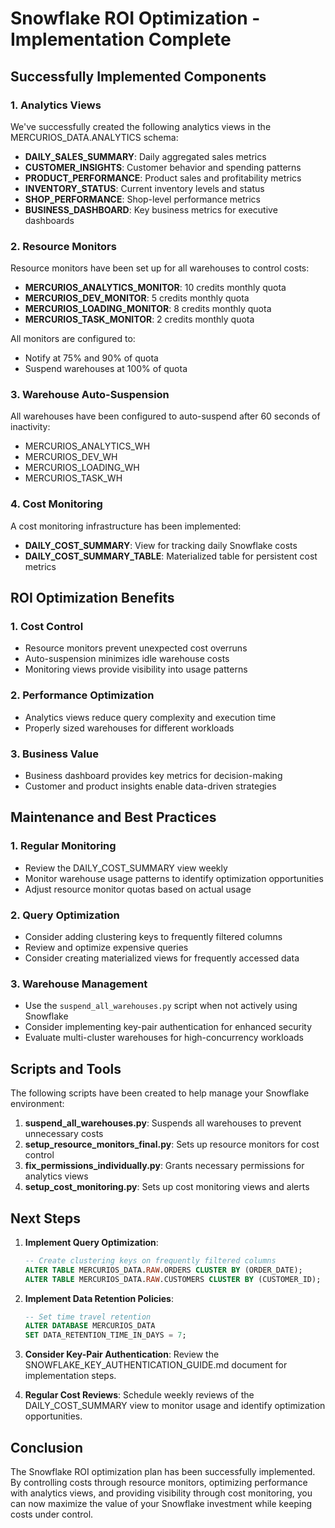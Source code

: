 # Snowflake ROI Optimization - Implementation Complete

## Successfully Implemented Components

### 1. Analytics Views
We've successfully created the following analytics views in the MERCURIOS_DATA.ANALYTICS schema:
- **DAILY_SALES_SUMMARY**: Daily aggregated sales metrics
- **CUSTOMER_INSIGHTS**: Customer behavior and spending patterns
- **PRODUCT_PERFORMANCE**: Product sales and profitability metrics
- **INVENTORY_STATUS**: Current inventory levels and status
- **SHOP_PERFORMANCE**: Shop-level performance metrics
- **BUSINESS_DASHBOARD**: Key business metrics for executive dashboards

### 2. Resource Monitors
Resource monitors have been set up for all warehouses to control costs:
- **MERCURIOS_ANALYTICS_MONITOR**: 10 credits monthly quota
- **MERCURIOS_DEV_MONITOR**: 5 credits monthly quota
- **MERCURIOS_LOADING_MONITOR**: 8 credits monthly quota
- **MERCURIOS_TASK_MONITOR**: 2 credits monthly quota

All monitors are configured to:
- Notify at 75% and 90% of quota
- Suspend warehouses at 100% of quota

### 3. Warehouse Auto-Suspension
All warehouses have been configured to auto-suspend after 60 seconds of inactivity:
- MERCURIOS_ANALYTICS_WH
- MERCURIOS_DEV_WH
- MERCURIOS_LOADING_WH
- MERCURIOS_TASK_WH

### 4. Cost Monitoring
A cost monitoring infrastructure has been implemented:
- **DAILY_COST_SUMMARY**: View for tracking daily Snowflake costs
- **DAILY_COST_SUMMARY_TABLE**: Materialized table for persistent cost metrics

## ROI Optimization Benefits

### 1. Cost Control
- Resource monitors prevent unexpected cost overruns
- Auto-suspension minimizes idle warehouse costs
- Monitoring views provide visibility into usage patterns

### 2. Performance Optimization
- Analytics views reduce query complexity and execution time
- Properly sized warehouses for different workloads

### 3. Business Value
- Business dashboard provides key metrics for decision-making
- Customer and product insights enable data-driven strategies

## Maintenance and Best Practices

### 1. Regular Monitoring
- Review the DAILY_COST_SUMMARY view weekly
- Monitor warehouse usage patterns to identify optimization opportunities
- Adjust resource monitor quotas based on actual usage

### 2. Query Optimization
- Consider adding clustering keys to frequently filtered columns
- Review and optimize expensive queries
- Consider creating materialized views for frequently accessed data

### 3. Warehouse Management
- Use the `suspend_all_warehouses.py` script when not actively using Snowflake
- Consider implementing key-pair authentication for enhanced security
- Evaluate multi-cluster warehouses for high-concurrency workloads

## Scripts and Tools

The following scripts have been created to help manage your Snowflake environment:

1. **suspend_all_warehouses.py**: Suspends all warehouses to prevent unnecessary costs
2. **setup_resource_monitors_final.py**: Sets up resource monitors for cost control
3. **fix_permissions_individually.py**: Grants necessary permissions for analytics views
4. **setup_cost_monitoring.py**: Sets up cost monitoring views and alerts

## Next Steps

1. **Implement Query Optimization**:
   ```sql
   -- Create clustering keys on frequently filtered columns
   ALTER TABLE MERCURIOS_DATA.RAW.ORDERS CLUSTER BY (ORDER_DATE);
   ALTER TABLE MERCURIOS_DATA.RAW.CUSTOMERS CLUSTER BY (CUSTOMER_ID);
   ```

2. **Implement Data Retention Policies**:
   ```sql
   -- Set time travel retention
   ALTER DATABASE MERCURIOS_DATA
   SET DATA_RETENTION_TIME_IN_DAYS = 7;
   ```

3. **Consider Key-Pair Authentication**:
   Review the SNOWFLAKE_KEY_AUTHENTICATION_GUIDE.md document for implementation steps.

4. **Regular Cost Reviews**:
   Schedule weekly reviews of the DAILY_COST_SUMMARY view to monitor usage and identify optimization opportunities.

## Conclusion

The Snowflake ROI optimization plan has been successfully implemented. By controlling costs through resource monitors, optimizing performance with analytics views, and providing visibility through cost monitoring, you can now maximize the value of your Snowflake investment while keeping costs under control.
